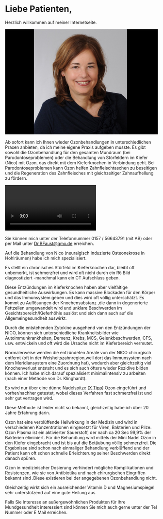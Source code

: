 # Liebe Patienten,

Herzlich willkommen auf meiner Internetseite.

![Dr. Beate Faust](/assets/images/thumb/headshot_10.jpg)

Ab sofort kann ich Ihnen wieder Ozonbehandlungen in unterschiedlichen
Praxen anbieten, da ich meine eigene Praxis aufgeben musste. Es gibt
sowohl die Ozonbehandlung für den gesamten Mundraum (bei
Parodontoseproblemen) oder die Behandlung von Störfeldern im
Kiefer (Nico) mit Ozon, das direkt mit dem Kieferknochen in Verbindung
geht. Bei Parodontoseproblemen kann Ozon helfen Zahnfleischtaschen zu
beseitigen und die Regeneration des Zahnfleisches mit gleichzeitiger
Zahnaufhellung zu fördern.

<video src="/assets/movies/ozontherapie.mp4" controls="true" preload="true">
  Ihr Browser unterstützt leider kein HTML5 video element.
</video>

Sie können mich unter der Telefonnummer 0157 / 56643791 (mit AB) oder per
Mail unter Dr.BFaust@gmx.de erreichen.

Auf die Behandlung von Nico (neuralgisch induzierte Osteonekrose in
Hohlräumen) habe ich mich spezialisiert.

Es stellt ein chronisches Störfeld im Kieferknochen dar, bleibt oft
unbemerkt, ist schmerzfrei und wird oft nicht durch ein Rö Bild
diagnostiziert -manchmal kann ein CT Aufschluss geben.

Diese Entzündungen im Kieferknochen haben aber vielfältige
gesundheitliche Auswirkungen. Es kann massive Blockaden für den Körper
und das Immunsystem geben und dies wird oft völlig unterschätzt. Es
kommt zu Auflösungen der Knochensubstanz ,die dann in degenerierte
Fettzellen umgewandelt wird und unklare Beschwerden im
Gesichtsbereich/Kieferhöhle auslöst und sich dann auch auf die
Allgemeingesundheit auswirkt.

Durch die entstehenden Zytokine ausgehend von den Entzündungen der NICO,
können sich unterschiedliche Krankheitsbilder wie Autoimmunkrankheiten,
Demenz, Krebs, MCS, Gelenkbeschwerden, CFS, usw. entwickeln und oft wird
die Ursache nicht im Kieferbereich vermutet.

Normalerweise werden die entzündeten Areale von der NICO chirurgisch
entfernt (oft in der Weisheitszahnregion,weil dort das Immunsystem nach
dem Meridiansystem eine Zuordnung hat), wodurch aber gleichzeitig viel
Knochenverlust entsteht und es sich auch öfters wieder Rezidive bilden
können. Ich habe mich darauf spezialisiert minimalintensiv zu arbeiten
(nach einer Methode von Dr. Klinghardt).

Es wird nur über eine dünne Nadelspitze ([X Tipp][x-tipp]) Ozon eingeführt und
vorher/nachher getestet, wobei dieses Verfahren fast schmerzfrei ist und
sehr gut vertragen wird.

Diese Methode ist leider nicht so bekannt, gleichzeitig habe ich über 20
Jahre Erfahrung darin.

Ozon hat eine verblüffende Heilwirkung in der Medizin und wird in
verschiedenen Konzentrationen eingesetzt für Viren, Bakterien und Pilze.
Ozon Plasma ist ein aktivierter Sauerstoff, der nach ca 20 Sec 99,9% der
Bakterien eliminiert. Für die Behandlung wird mittels der Mini Nadel
Ozon in den Kiefer eingebracht und ist bis auf die Betäubung völlig
schmerzfrei. Die Ergebnisse sind schon nach einmaliger Behandlung
verblüffend und der Patient kann oft schon schnelle Erleichterung
seiner Beschwerden direkt danach spüren.

Ozon in medizinischer Dosierung verhindert mögliche Komplikationen und
Resistenzen, wie sie von Antibiotika und nach chirurgischen Eingriffen
bekannt sind .Diese existieren bei der angegebenen Ozonbehandlung nicht.

Gleichzeitig wirkt sich ein ausreichender Vitamin D und Magnesiumspiegel
sehr unterstützend auf eine gute Heilung aus.

Falls Sie Interesse an außergewöhnlichen Produkten für Ihre
Mundgesundheit interessiert sind können Sie mich auch gerne unter der
Tel Nummer oder E Mail erreichen.

[x-tipp]: /assets/images/full/x-tipp.jpg

